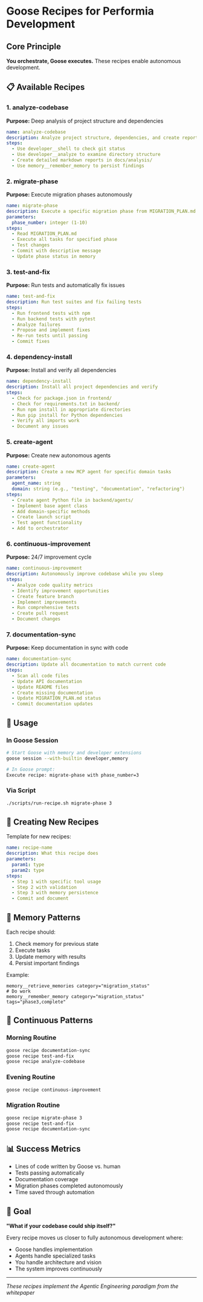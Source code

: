 # Goose Recipes for Performia Development

## Core Principle
**You orchestrate, Goose executes.** These recipes enable autonomous development.

## 📋 Available Recipes

### 1. analyze-codebase
**Purpose:** Deep analysis of project structure and dependencies
```yaml
name: analyze-codebase
description: Analyze project structure, dependencies, and create reports
steps:
  - Use developer__shell to check git status
  - Use developer__analyze to examine directory structure
  - Create detailed markdown reports in docs/analysis/
  - Use memory__remember_memory to persist findings
```

### 2. migrate-phase
**Purpose:** Execute migration phases autonomously
```yaml
name: migrate-phase
description: Execute a specific migration phase from MIGRATION_PLAN.md
parameters:
  phase_number: integer (1-10)
steps:
  - Read MIGRATION_PLAN.md
  - Execute all tasks for specified phase
  - Test changes
  - Commit with descriptive message
  - Update phase status in memory
```

### 3. test-and-fix
**Purpose:** Run tests and automatically fix issues
```yaml
name: test-and-fix
description: Run test suites and fix failing tests
steps:
  - Run frontend tests with npm
  - Run backend tests with pytest
  - Analyze failures
  - Propose and implement fixes
  - Re-run tests until passing
  - Commit fixes
```

### 4. dependency-install
**Purpose:** Install and verify all dependencies
```yaml
name: dependency-install
description: Install all project dependencies and verify
steps:
  - Check for package.json in frontend/
  - Check for requirements.txt in backend/
  - Run npm install in appropriate directories
  - Run pip install for Python dependencies
  - Verify all imports work
  - Document any issues
```

### 5. create-agent
**Purpose:** Create new autonomous agents
```yaml
name: create-agent
description: Create a new MCP agent for specific domain tasks
parameters:
  agent_name: string
  domain: string (e.g., "testing", "documentation", "refactoring")
steps:
  - Create agent Python file in backend/agents/
  - Implement base agent class
  - Add domain-specific methods
  - Create launch script
  - Test agent functionality
  - Add to orchestrator
```

### 6. continuous-improvement
**Purpose:** 24/7 improvement cycle
```yaml
name: continuous-improvement
description: Autonomously improve codebase while you sleep
steps:
  - Analyze code quality metrics
  - Identify improvement opportunities
  - Create feature branch
  - Implement improvements
  - Run comprehensive tests
  - Create pull request
  - Document changes
```

### 7. documentation-sync
**Purpose:** Keep documentation in sync with code
```yaml
name: documentation-sync
description: Update all documentation to match current code
steps:
  - Scan all code files
  - Update API documentation
  - Update README files
  - Create missing documentation
  - Update MIGRATION_PLAN.md status
  - Commit documentation updates
```

## 🚀 Usage

### In Goose Session
```bash
# Start Goose with memory and developer extensions
goose session --with-builtin developer,memory

# In Goose prompt:
Execute recipe: migrate-phase with phase_number=3
```

### Via Script
```bash
./scripts/run-recipe.sh migrate-phase 3
```

## 📝 Creating New Recipes

Template for new recipes:
```yaml
name: recipe-name
description: What this recipe does
parameters:
  param1: type
  param2: type
steps:
  - Step 1 with specific tool usage
  - Step 2 with validation
  - Step 3 with memory persistence
  - Commit and document
```

## 🧠 Memory Patterns

Each recipe should:
1. Check memory for previous state
2. Execute tasks
3. Update memory with results
4. Persist important findings

Example:
```
memory__retrieve_memories category="migration_status"
# Do work
memory__remember_memory category="migration_status" tags="phase3,complete"
```

## 🔄 Continuous Patterns

### Morning Routine
```bash
goose recipe documentation-sync
goose recipe test-and-fix
goose recipe analyze-codebase
```

### Evening Routine
```bash
goose recipe continuous-improvement
```

### Migration Routine
```bash
goose recipe migrate-phase 3
goose recipe test-and-fix
goose recipe documentation-sync
```

## 📊 Success Metrics

- Lines of code written by Goose vs. human
- Tests passing automatically
- Documentation coverage
- Migration phases completed autonomously
- Time saved through automation

## 🎯 Goal

**"What if your codebase could ship itself?"**

Every recipe moves us closer to fully autonomous development where:
- Goose handles implementation
- Agents handle specialized tasks
- You handle architecture and vision
- The system improves continuously

---
*These recipes implement the Agentic Engineering paradigm from the whitepaper*
